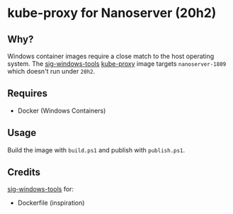 # kube-proxy for Nanoserver (20h2)

## Why?
Windows container images require a close match to the host operating system. The [sig-windows-tools][1] [kube-proxy][2] image
targets `nanoserver-1809` which doesn't run under `20h2`.

## Requires
* Docker (Windows Containers)

## Usage
Build the image with `build.ps1` and publish with `publish.ps1`.

## Credits
[sig-windows-tools][1] for:
* Dockerfile (inspiration)

[1]: https://github.com/kubernetes-sigs/sig-windows-tools
[2]: https://github.com/kubernetes/kube-proxy
